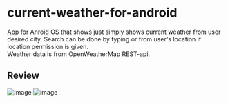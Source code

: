 # current-weather-for-android
App for Anroid OS that shows just simply shows current weather from user desired city. Search can be done by typing or from user's location if location permission is given.  
Weather data is from OpenWeatherMap REST-api.

## Review 
![image](https://user-images.githubusercontent.com/35838078/56963347-5e52df80-6b61-11e9-9217-131ac3faf0cd.png)
![image](https://user-images.githubusercontent.com/35838078/56963356-66128400-6b61-11e9-8666-c099783426ef.png)
